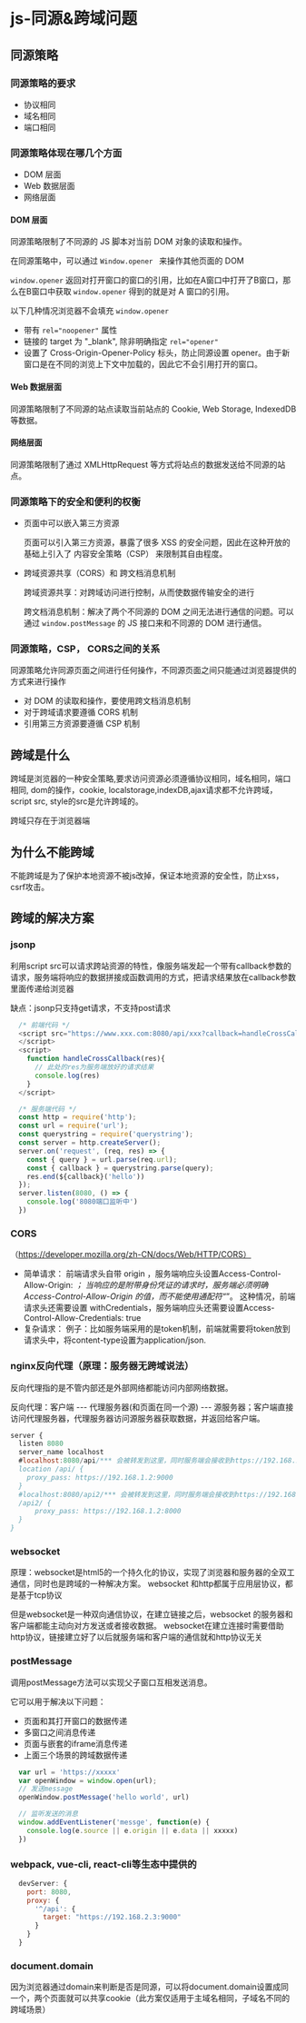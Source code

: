 # js-同源&跨域问题
## 同源策略
### 同源策略的要求
  - 协议相同
  - 域名相同
  - 端口相同
### 同源策略体现在哪几个方面
  - DOM 层面
  - Web 数据层面
  - 网络层面
#### DOM 层面
  同源策略限制了不同源的 JS 脚本对当前 DOM 对象的读取和操作。

  在同源策略中，可以通过 ```Window.opener ``` 来操作其他页面的 DOM

  ```window.opener``` 返回对打开窗口的窗口的引用，比如在A窗口中打开了B窗口，那么在B窗口中获取 ```window.opener``` 得到的就是对 A 窗口的引用。

  以下几种情况浏览器不会填充 ```window.opener```
  * 带有 ```rel="noopener"``` 属性
  * 链接的 target 为 "_blank", 除非明确指定 ```rel="opener"```
  * 设置了 Cross-Origin-Opener-Policy 标头，防止同源设置 opener。由于新窗口是在不同的浏览上下文中加载的，因此它不会引用打开的窗口。

#### Web 数据层面
  同源策略限制了不同源的站点读取当前站点的 Cookie, Web Storage, IndexedDB 等数据。

#### 网络层面
  同源策略限制了通过 XMLHttpRequest 等方式将站点的数据发送给不同源的站点。

### 同源策略下的安全和便利的权衡
  - 页面中可以嵌入第三方资源

    页面可以引入第三方资源，暴露了很多 XSS 的安全问题，因此在这种开放的基础上引入了 内容安全策略（CSP） 来限制其自由程度。

  - 跨域资源共享（CORS）和 跨文档消息机制

    跨域资源共享：对跨域访问进行控制，从而使数据传输安全的进行

    跨文档消息机制：解决了两个不同源的 DOM 之间无法进行通信的问题。可以通过  ```window.postMessage``` 的 JS 接口来和不同源的 DOM 进行通信。

### 同源策略，CSP， CORS之间的关系
  同源策略允许同源页面之间进行任何操作，不同源页面之间只能通过浏览器提供的方式来进行操作

  - 对 DOM 的读取和操作，要使用跨文档消息机制
  - 对于跨域请求要遵循 CORS 机制
  - 引用第三方资源要遵循 CSP 机制

## **跨域是什么**
  跨域是浏览器的一种安全策略,要求访问资源必须遵循协议相同，域名相同，端口相同, dom的操作，cookie, localstorage,indexDB,ajax请求都不允许跨域，script src, style的src是允许跨域的。

  跨域只存在于浏览器端
  
## **为什么不能跨域**
  不能跨域是为了保护本地资源不被js改掉，保证本地资源的安全性，防止xss，csrf攻击。

## **跨域的解决方案**
### jsonp
利用script src可以请求跨站资源的特性，像服务端发起一个带有callback参数的请求，服务端将响应的数据拼接成函数调用的方式，把请求结果放在callback参数里面传递给浏览器

缺点：jsonp只支持get请求，不支持post请求

```js
  /* 前端代码 */
  <script src="https://www.xxx.com:8080/api/xxx?callback=handleCrossCallback">
  </script>
  <script>
    function handleCrossCallback(res){
      // 此处的res为服务端放好的请求结果
      console.log(res)
    }
  </script>

  /* 服务端代码 */
  const http = require('http');
  const url = require('url');
  const querystring = require('querystring');
  const server = http.createServer();
  server.on('request', (req, res) => {
    const { query } = url.parse(req.url);
    const { callback } = querystring.parse(query);
    res.end(${callback}('hello'))
  });
  server.listen(8080, () => {
    console.log('8080端口监听中')
  })
```
### CORS 

（https://developer.mozilla.org/zh-CN/docs/Web/HTTP/CORS）

- 简单请求：
  前端请求头自带 origin ，服务端响应头设置Access-Control-Allow-Origin: *；
  当响应的是附带身份凭证的请求时，服务端必须明确 Access-Control-Allow-Origin 的值，而不能使用通配符“*”。
  这种情况，前端请求头还需要设置 withCredentials，服务端响应头还需要设置Access-Control-Allow-Credentials: true
- 复杂请求：
例子：比如服务端采用的是token机制，前端就需要将token放到请求头中，将content-type设置为application/json.
### nginx反向代理（原理：服务器无跨域说法）
  反向代理指的是不管内部还是外部网络都能访问内部网络数据。

  反向代理：客户端 --- 代理服务器(和页面在同一个源) --- 源服务器；客户端直接访问代理服务器，代理服务器访问源服务器获取数据，并返回给客户端。

  ```js
  server {
    listen 8080
    server_name localhost
    #localhost:8080/api/*** 会被转发到这里，同时服务端会接收到https://192.168.1.2:9000/api/xxx的请求
    location /api/ {
      proxy_pass: https://192.168.1.2:9000
    }
    #localhost:8080/api2/*** 会被转发到这里，同时服务端会接收到https://192.168.1.2:8000/api2/xxx的请求
    /api2/ {
        proxy_pass: https://192.168.1.2:8000
    }
  }
  ```
### websocket
  原理：websocket是html5的一个持久化的协议，实现了浏览器和服务器的全双工通信，同时也是跨域的一种解决方案。
  websocket 和http都属于应用层协议，都是基于tcp协议

  但是websocket是一种双向通信协议，在建立链接之后，websocket 的服务器和客户端都能主动向对方发送或者接收数据。
  websocket在建立连接时需要借助http协议，链接建立好了以后就服务端和客户端的通信就和http协议无关

### postMessage
调用postMessage方法可以实现父子窗口互相发送消息。

它可以用于解决以下问题：
  * 页面和其打开窗口的数据传递
  * 多窗口之间消息传递
  * 页面与嵌套的iframe消息传递
  * 上面三个场景的跨域数据传递

```js
  var url = 'https://xxxxx'
  var openWindow = window.open(url);
  // 发送message
  openWindow.postMessage('hello world', url)

  // 监听发送的消息
  window.addEventListener('messge', function(e) {
    console.log(e.source || e.origin || e.data || xxxxx)
  })
```

### webpack, vue-cli, react-cli等生态中提供的
  ```js
    devServer: {
      port: 8080,
      proxy: {
        '^/api': {
          target: "https://192.168.2.3:9000"
        }
      }
    }
  ```
### document.domain
  因为浏览器通过domain来判断是否是同源，可以将document.domain设置成同一个，两个页面就可以共享cookie（此方案仅适用于主域名相同，子域名不同的跨域场景）